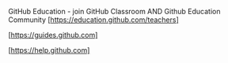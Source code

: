 GitHub Education - join GitHub Classroom AND Github Education Community
[https://education.github.com/teachers]


[https://guides.github.com]



[https://help.github.com]


